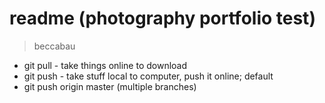# readme (photography portfolio test) 

> beccabau

* git pull - take things online to download
* git push - take stuff local to computer, push it online; default
* git push origin master (multiple branches)
